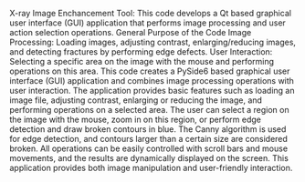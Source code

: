 X-ray Image Enchancement Tool: 
This code develops a Qt based graphical user interface (GUI) application that performs image processing and user action selection operations.
General Purpose of the Code
Image Processing: Loading images, adjusting contrast, enlarging/reducing images, and detecting fractures by performing edge defects.
User Interaction: Selecting a specific area on the image with the mouse and performing operations on this area.
This code creates a PySide6 based graphical user interface (GUI) application and combines image processing operations with user interaction.
The application provides basic features such as loading an image file, adjusting contrast, enlarging or reducing the image, and performing operations on a selected area.
The user can select a region on the image with the mouse, zoom in on this region, or perform edge detection and draw broken contours in blue. 
The Canny algorithm is used for edge detection, and contours larger than a certain size are considered broken. 
All operations can be easily controlled with scroll bars and mouse movements, and the results are dynamically displayed on the screen. 
This application provides both image manipulation and user-friendly interaction.
